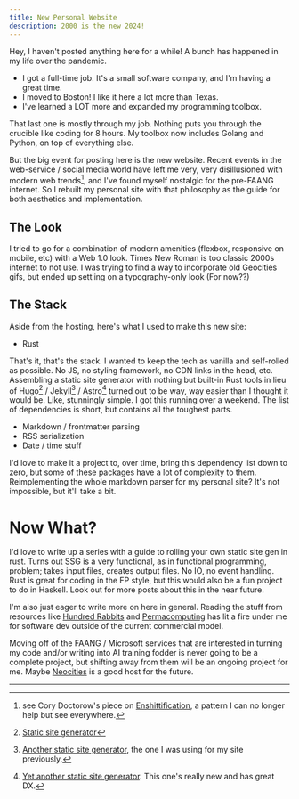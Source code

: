 ```yaml
---
title: New Personal Website
description: 2000 is the new 2024!
---
```


Hey, I haven't posted anything here for a while! A bunch has happened in my life over the pandemic.

- I got a full-time job. It's a small software company, and I'm having a great time.
- I moved to Boston! I like it here a lot more than Texas.
- I've learned a LOT more and expanded my programming toolbox.

That last one is mostly through my job. Nothing puts you through the crucible like coding for 8 hours. My toolbox now includes Golang and Python, on top of everything else.

But the big event for posting here is the new website. Recent events in the web-service / social media world have left me very, very disillusioned with modern web trends[^1], and I've found myself nostalgic for the pre-FAANG internet. So I rebuilt my personal site with that philosophy as the guide for both aesthetics and implementation.

## The Look

I tried to go for a combination of modern amenities (flexbox, responsive on mobile, etc) with a Web 1.0 look. Times New Roman is too classic 2000s internet to not use. I was trying to find a way to incorporate old Geocities gifs, but ended up settling on a typography-only look (For now??)

## The Stack

Aside from the hosting, here's what I used to make this new site:

- Rust

That's it, that's the stack. I wanted to keep the tech as vanilla and self-rolled as possible. No JS, no styling framework, no CDN links in the head, etc. Assembling a static site generator with nothing but built-in Rust tools in lieu of Hugo[^2] / Jekyll[^3] / Astro[^4] turned out to be way, way easier than I thought it would be. Like, stunningly simple. I got this running over a weekend. The list of dependencies is short, but contains all the toughest parts.

- Markdown / frontmatter parsing
- RSS serialization
- Date / time stuff

I'd love to make it a project to, over time, bring this dependency list down to zero, but some of these packages have a lot of complexity to them. Reimplementing the whole markdown parser for my personal site? It's not impossible, but it'll take a bit.

# Now What?

I'd love to write up a series with a guide to rolling your own static site gen in rust. Turns out SSG is a very functional, as in functional programming, problem; takes input files, creates output files. No IO, no event handling. Rust is great for coding in the FP style, but this would also be a fun project to do in Haskell. Look out for more posts about this in the near future.

I'm also just eager to write more on here in general. Reading the stuff from resources like [Hundred Rabbits](https://100r.co/site/home.html) and [Permacomputing](https://permacomputing.net/) has lit a fire under me for software dev outside of the current commercial model.

Moving off of the FAANG / Microsoft services that are interested in turning my code and/or writing into AI training fodder is never going to be a complete project, but shifting away from them will be an ongoing project for me. Maybe [Neocities](https://neocities.org/) is a good host for the future.

---

[^1]: see Cory Doctorow's piece on [Enshittification](https://pluralistic.net/2023/01/21/potemkin-ai/#hey-guys), a pattern I can no longer help but see everywhere.

<!---->

[^2]: [Static site generator](https://gohugo.io/)

<!---->

[^3]: [Another static site generator](https://jekyllrb.com/), the one I was using for my site previously.

<!---->

[^4]: [Yet another static site generator](https://astro.build/). This one's really new and has great DX.
